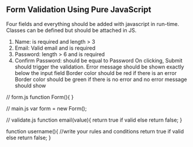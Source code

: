 ## Form Validation Using Pure JavaScript

Four fields and everything should be added with javascript in run-time. Classes can be defined but should be attached in JS.
1. Name: is required and length > 3
2. Email: Valid email and is required
3. Password: length > 6 and is required
4. Confirm Password: should be equal to Password
On clicking, Submit should trigger the validation.
Error message should be shown exactly below the input field
Border color should be red if there is an error
Border color should be green if there is no error and no error message should show

// form.js
function Form(){
}

// main.js
var form  = new Form();

// validate.js
function email(value){
return true if valid else return false;
}

function username(){
	//write your rules and conditions
return true if valid else return false;	
}